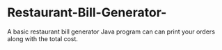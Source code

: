 # Restaurant-Bill-Generator-
A basic restaurant bill generator Java program can can print your orders along with the total cost.
